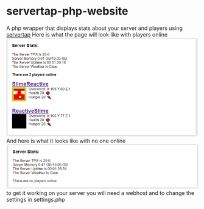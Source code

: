 # servertap-php-website
A php wrapper that displays stats about your server and players using [servertap](https://servertap.io)
Here is what the page will look like with players online
![Example photo with players online](https://raw.githubusercontent.com/ReactiveSlime/servertap-php-website/main/Screenshot%202023-04-05%20222711.png)
And here is what it looks like with no one online
![Example photo with no one online](https://raw.githubusercontent.com/ReactiveSlime/servertap-php-website/main/Screenshot%202023-04-05%20222815.png)
to get it working on your server you will need a webhost and to change the settings in settings.php
